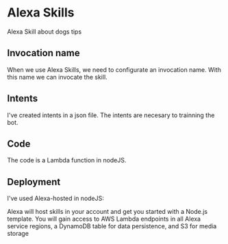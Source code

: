 
# Alexa Skills
Alexa Skill about dogs tips


## Invocation name
When we use Alexa Skills, we need to configurate an invocation name. With this name we can invocate the skill.



## Intents
I've created intents in a json file. The intents are necesary to trainning the bot.



## Code
The code is a Lambda function in nodeJS.

## Deployment
I've used Alexa-hosted in nodeJS:

Alexa will host skills in your account and get you started with a Node.js template. You will gain access to AWS Lambda endpoints in all Alexa service regions, a DynamoDB table for data persistence, and S3 for media storage